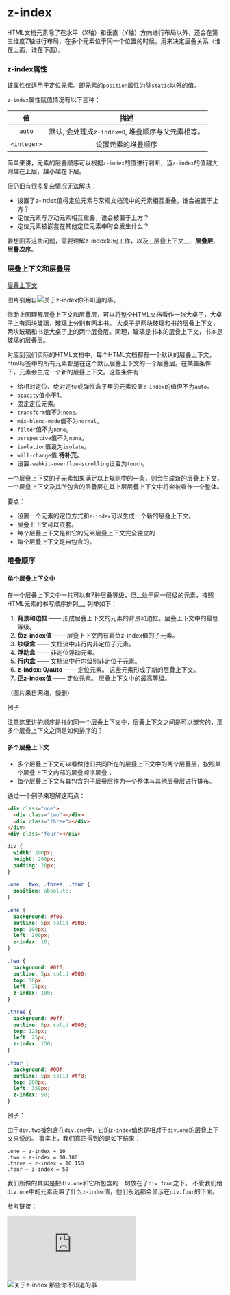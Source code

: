 # z-index

HTML文档元素除了在水平（X轴）和垂直（Y轴）方向进行布局以外，还会在第三维度Z轴进行布局，在多个元素位于同一个位置的时候，用来决定层叠关系（谁在上面，谁在下面）。

### z-index属性

该属性仅适用于定位元素。即元素的`position`属性为除`static`以外的值。

`z-index`属性赋值情况有以下三种：


|值|描述|
|:---:|:---:|
| `auto` | 默认, 会处理成`z-index=0`, 堆叠顺序与父元素相等。 |
| `<integer>` | 设置元素的堆叠顺序|

简单来讲，元素的层叠顺序可以根据`z-index`的值进行判断，当`z-index`的值越大则越在上层，越小越在下层。

但仍旧有很多复杂情况无法解决：

* 设置了z-index值得定位元素与常规文档流中的元素相互重叠，谁会被置于上方？
* 定位元素与浮动元素相互重叠，谁会被置于上方？
* 定位元素被嵌套在其他定位元素中时会发生什么？

要想回答这些问题，需要理解z-index如何工作，以及__层叠上下文__、__层叠层__、__层叠次序__。

### 层叠上下文和层叠层

[层叠上下文](stacking-contexts.png)

图片引用自![关于z-index你不知道的事](https://webdesign.tutsplus.com/zh-hans/articles/what-you-may-not-know-about-the-z-index-property--webdesign-16892)。

借助上图理解层叠上下文和层叠层，可以将整个HTML文档看作一张大桌子，大桌子上有两块玻璃，玻璃上分别有两本书。 大桌子是两块玻璃和书的层叠上下文，两块玻璃和书是大桌子上的两个层叠层。同理，玻璃是书本的层叠上下文，书本是玻璃的层叠层。

对应到我们实际的HTML文档中，每个HTML文档都有一个默认的层叠上下文，html标签中的所有元素都是在这个默认层叠上下文的一个层叠层。在某些条件下，元素会生成一个新的层叠上下文。这些条件有：

* 给相对定位、绝对定位或弹性盒子里的元素设置`z-index`的值但不为`auto`。
* `opacity`值小于1。
* 固定定位元素。
* `transform`值不为`none`。
* `mix-blend-mode`值不为`normal`。
* `filter`值不为`none`。
* `perspective`值不为`none`。
* `isolation`值设为`isolate`。
* `will-change`值 __待补充__。
*  设置`-webkit-overflow-scrolling`设置为`touch`。

一个层叠上下文的子元素如果满足以上规则中的一条，则会生成新的层叠上下文，一个层叠上下文及其所包含的层叠层在其上层层叠上下文中将会被看作一个整体。

要点：

* 设置一个元素的定位方式和`z-index`可以生成一个新的层叠上下文。
* 层叠上下文可以嵌套。
* 每个层叠上下文是和它的兄弟层叠上下文完全独立的
* 每个层叠上下文是自包含的。

### 堆叠顺序

#### 单个层叠上下文中

在一个层叠上下文中一共可以有7种层叠等级，但__处于同一层级的元素，按照HTML元素的书写顺序排列__, 列举如下：

1. __背景和边框__ —— 形成层叠上下文的元素的背景和边框。层叠上下文中的最低等级。
2. __负z-index值__ —— 层叠上下文内有着负z-index值的子元素。
3. __块级盒__ —— 文档流中非行内非定位子元素。
4. __浮动盒__ —— 非定位浮动元素。
5. __行内盒__ —— 文档流中行内级别非定位子元素。
6. __z-index: 0/auto__ —— 定位元素。 这些元素形成了新的层叠上下文。
7. __正z-index值__ —— 定位元素。 层叠上下文中的最高等级。

[](https://cdn.tutsplus.com/webdesign/uploads/2013/11/stacking-order1.png)

（图片来自网络，侵删）

例子

注意这里讲的顺序是指的同一个层叠上下文中，层叠上下文之间是可以嵌套的，那多个层叠上下文之间是如何排序的？

#### 多个层叠上下文

* 多个层叠上下文可以看做他们共同所在的层叠上下文中的两个层叠层，按照单个层叠上下文内部的层叠顺序层叠；
* 每个层叠上下文与其包含的子层叠层作为一个整体与其他层叠层进行排布。

通过一个例子来理解这两点：

```html
<div class="one">
  <div class="two"></div>
  <div class="three"></div>
</div>
<div class="four"></div>
```

```css
div {
  width: 200px;
  height: 200px;
  padding: 20px;
}
 
.one, .two, .three, .four {
  position: absolute;
}
  
.one {
  background: #f00;
  outline: 5px solid #000;
  top: 100px;
  left: 200px;
  z-index: 10;
}
  
.two {
  background: #0f0;
  outline: 5px solid #000;
  top: 50px;
  left: 75px;
  z-index: 100;
}
 
.three {
  background: #0ff;
  outline: 5px solid #000;
  top: 125px;
  left: 25px;
  z-index: 150;
}
 
.four {
  background: #00f;
  outline: 5px solid #ff0;
  top: 200px;
  left: 350px;
  z-index: 50;
}
```
例子：

[](./images/stacking1.png)

由于`div.two`被包含在`div.one`中，它的`z-index`值也是相对于`div.one`的层叠上下文来说的。 事实上，我们真正得到的是如下结果：
```
.one — z-index = 10
.two — z-index = 10.100
.three — z-index = 10.150
.four — z-index = 50
```

我们所做的其实是把`div.one`和它所包含的一切放在了`div.four`之下。 不管我们给`div.one`中的元素设置了什么`z-index`值，他们永远都会显示在`div.four`的下面。

参考链接：

![没人告诉你关于z-index的一些事](https://www.w3cplus.com/css/what-no-one-told-you-about-z-index.html)
![关于z-index 那些你不知道的事](https://webdesign.tutsplus.com/zh-hans/articles/what-you-may-not-know-about-the-z-index-property--webdesign-16892)